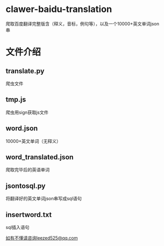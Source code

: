 # clawer-baidu-translation
爬取百度翻译完整版含（释义，音标，例句等），以及一个10000+英文单词json串



# 文件介绍

## translate.py

爬虫文件

## tmp.js

爬虫用sign获取js文件

## word.json

10000+英文单词（无释义）

## word_translated.json

爬取完毕后的英语单词

## jsontosql.py

将翻译好的英文单词json串写成sql语句

## insertword.txt

sql插入语句





如有不懂请咨询leezed525@qq.com

